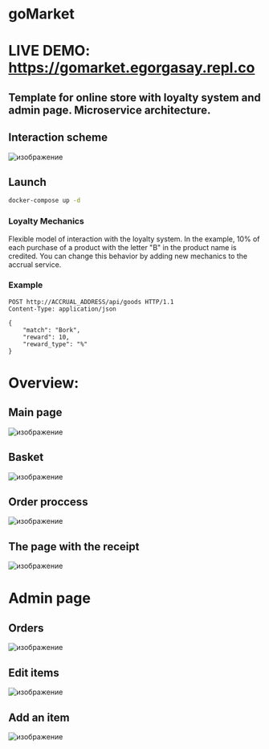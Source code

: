 # goMarket
# LIVE DEMO: https://gomarket.egorgasay.repl.co
## Template for online store with loyalty system and admin page. Microservice architecture.

## Interaction scheme
![изображение](https://user-images.githubusercontent.com/102957432/224708312-e50c521b-4448-4008-a73f-0d02788cc5d2.png)

## Launch 
```bash
docker-compose up -d
```

### Loyalty Mechanics
Flexible model of interaction with the loyalty system. In the example, 10% of each purchase of a product with the letter "B" in the product name is credited. You can change this behavior by adding new mechanics to the accrual service.

### Example
```http
POST http://ACCRUAL_ADDRESS/api/goods HTTP/1.1
Content-Type: application/json

{
    "match": "Bork",
    "reward": 10,
    "reward_type": "%"
} 
```

# Overview:  
## Main page   
![изображение](https://user-images.githubusercontent.com/102957432/224706670-26694b8e-7ffb-48b5-8865-555193dabbe5.png)

## Basket  
![изображение](https://user-images.githubusercontent.com/102957432/224706773-8f3d24d6-779e-45b9-a5cc-dde90f2e065f.png)

## Order proccess  
![изображение](https://user-images.githubusercontent.com/102957432/224709001-f8b9aa5b-89eb-4c16-8da0-c023cf22beb3.png)


## The page with the receipt
![изображение](https://user-images.githubusercontent.com/102957432/224706957-f579ad27-44bc-4839-a67d-53ab3a05b085.png)

# Admin page
## Orders  
![изображение](https://user-images.githubusercontent.com/102957432/224707166-5720097a-69df-46c9-87e7-f577e140688c.png)

## Edit items
![изображение](https://user-images.githubusercontent.com/102957432/224707325-495da616-f0b1-4a59-88e7-c1cda2e707ac.png)

## Add an item  
![изображение](https://user-images.githubusercontent.com/102957432/224707358-a6491ff1-0bae-4f19-bc6d-c4ea9e5738ca.png)
